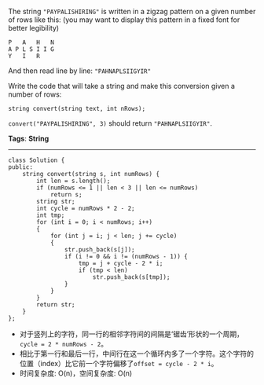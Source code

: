 The string `"PAYPALISHIRING"` is written in a zigzag pattern on a given number of rows like this: (you may want to display this pattern in a fixed font for better legibility)

    P   A   H   N
    A P L S I I G
    Y   I   R
And then read line by line: `"PAHNAPLSIIGYIR"`

Write the code that will take a string and make this conversion given a number of rows:

    string convert(string text, int nRows);
`convert("PAYPALISHIRING", 3)` should return `"PAHNAPLSIIGYIR"`.

**Tags**: **String**

----------
	class Solution {
	public:
		string convert(string s, int numRows) {
			int len = s.length();
			if (numRows <= 1 || len < 3 || len <= numRows)
				return s;
			string str;
			int cycle = numRows * 2 - 2;
			int tmp;
			for (int i = 0; i < numRows; i++)
			{
				for (int j = i; j < len; j += cycle)
				{
					str.push_back(s[j]);
					if (i != 0 && i != (numRows - 1)) {
						tmp = j + cycle - 2 * i;
						if (tmp < len)
							str.push_back(s[tmp]);
					}
				}
			}
			return str;
		}
	};

* 对于竖列上的字符，同一行的相邻字符间的间隔是‘锯齿’形状的一个周期，`cycle = 2 * numRows - 2`。
* 相比于第一行和最后一行，中间行在这一个循环内多了一个字符。这个字符的位置（index）比它前一个字符偏移了`offset = cycle - 2 * i`。
* 时间复杂度: O(n)，空间复杂度: O(n)
